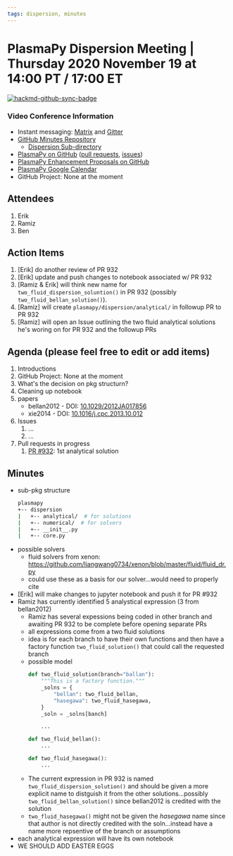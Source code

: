 ```yaml
---
tags: dispersion, minutes
---
```


# PlasmaPy Dispersion Meeting | Thursday 2020 November 19 at 14:00 PT / 17:00 ET

[![hackmd-github-sync-badge](https://hackmd.io/XDImSQ8iTsOxvtrGzHFexw/badge)](https://hackmd.io/XDImSQ8iTsOxvtrGzHFexw)


### Video Conference Information
* Instant messaging: [Matrix](https://element.im/app/#/room/#plasmapy:openastronomy.org) and [Gitter](https://gitter.im/PlasmaPy/Lobby)
* [GitHub Minutes Repository](https://github.com/PlasmaPy/plasmapy-project/tree/master/minutes)
    * [Dispersion Sub-directory](https://github.com/PlasmaPy/plasmapy-project/tree/master/minutes/dispersion)
* [PlasmaPy on GitHub](https://github.com/PlasmaPy/plasmapy) ([pull requests](https://github.com/PlasmaPy/plasmapy/pulls), [issues](https://github.com/PlasmaPy/plasmapy/issues))
* [PlasmaPy Enhancement Proposals on GitHub](https://github.com/PlasmaPy/PlasmaPy-PLEPs)
* [PlasmaPy Google Calendar](https://calendar.google.com/calendar?cid=bzVsb3ZkcW0zaWxsam00ZTlrMDd2cmw5bWdAZ3JvdXAuY2FsZW5kYXIuZ29vZ2xlLmNvbQ)
* GitHub Project: None at the moment

## Attendees

1. Erik
2. Ramiz
3. Ben

## Action Items

1. [Erik] do another review of PR 932
2. [Erik] update and push changes to notebook associated w/ PR 932
3. [Ramiz & Erik] will think new name for `two_fluid_dispersion_soluntion()` in PR 932 (possibly `two_fluid_bellan_solution()`).
4. [Ramiz] will create `plasmapy/dispersion/analytical/` in followup PR to PR 932
5. [Ramiz] will open an Issue outlining the two fluid analytical solutions he's woring on for PR 932 and the followup PRs

## Agenda (please feel free to edit or add items)

1. Introductions
2. GitHub Project: None at the moment
3. What's the decision on pkg structurn?
4. Cleaning up notebook
5. papers
    * bellan2012 - DOI: [10.1029/2012JA017856](https://doi.org/10.1029/2012JA017856)
    * xie2014 - DOI: [10.1016/j.cpc.2013.10.012](https://doi.org/10.1016/j.cpc.2013.10.012)
7. Issues
    1. ...
    2. ...
8. Pull requests in progress 
    1. [PR #932](https://github.com/PlasmaPy/PlasmaPy/pull/932): 1st analytical solution

## Minutes

* sub-pkg structure
    ```bash
    plasmapy
    +-- dispersion
    |   +-- analytical/  # for solutions
    |   +-- numerical/  # for solvers
    |   +-- __init__.py
    |   +-- core.py
    ```
* possible solvers
    * fluid solvers from xenon: https://github.com/liangwang0734/xenon/blob/master/fluid/fluid_dr.py
    * could use these as a basis for our solver...would need to properly cite
* [Erik] will make changes to jupyter notebook and push it for PR #932
* Ramiz has currently identified 5 analystical expression (3 from bellan2012)
    * Ramiz has several expessions being coded in other branch and awaiting PR 932 to be complete before opening separate PRs
    * all expressions come from a two fluid solutions
    * idea is for each branch to have their own functions and then have a factory function `two_fluid_solution()` that could call the requested branch
    * possible model
        ```python
        def two_fluid_solution(branch="ballan"):
            """This is a factory function."""
            _solns = {
                "bellan": two_fluid_bellan,
                "hasegawa": two_fluid_hasegawa,
            }
            _soln = _solns[banch]

            ...

        def two_fluid_bellan():
            ...

        def two_fluid_hasegawa():
            ...
        ```
    * The current expression in PR 932 is named `two_fluid_dispersion_solution()` and should be given a more explicit name to distguish it from the other solutions...possibly `two_fluid_bellan_solution()` since bellan2012 is credited with the solution
    * `two_fluid_hasegawa()` might not be given the *hasegawa* name since that author is not directly credited with the soln...instead have a name more repsentive of the branch or assumptions
* each analytical expression will have its own notebook
* WE SHOULD ADD EASTER EGGS

